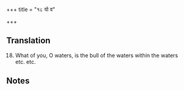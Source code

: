+++
title = "१८ यो व"

+++
## Translation
18. What of you, O waters, is the bull of the waters within the waters  
etc. etc.

## Notes

